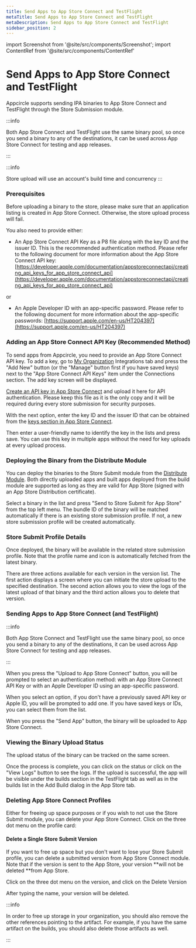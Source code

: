 ```yaml
---
title: Send Apps to App Store Connect and TestFlight
metaTitle: Send Apps to App Store Connect and TestFlight
metaDescription: Send Apps to App Store Connect and TestFlight
sidebar_position: 2
---
```


import Screenshot from '@site/src/components/Screenshot';
import ContentRef from '@site/src/components/ContentRef'

# Send Apps to App Store Connect and TestFlight

Appcircle supports sending IPA binaries to App Store Connect and TestFlight through the Store Submission module.

:::info

Both App Store Connect and TestFlight use the same binary pool, so once you send a binary to any of the destinations, it can be used across App Store Connect for testing and app releases.

:::

:::info

Store upload will use an account's build time and concurrency
:::


### Prerequisites

Before uploading a binary to the store, please make sure that an application listing is created in App Store Connect. Otherwise, the store upload process will fail.

You also need to provide either:

- An App Store Connect API Key as a P8 file along with the key ID and the issuer ID. This is the recommended authentication method. Please refer to the following document for more information about the App Store Connect API key:\
  [https://developer.apple.com/documentation/appstoreconnectapi/creating_api_keys_for_app_store_connect_api](https://developer.apple.com/documentation/appstoreconnectapi/creating_api_keys_for_app_store_connect_api)

or

- An Apple Developer ID with an app-specific password. Please refer to the following document for more information about the app-specific passwords: [https://support.apple.com/en-us/HT204397](https://support.apple.com/en-us/HT204397)

### Adding an App Store Connect API Key (Recommended Method)

To send apps from Appcircle, you need to provide an App Store Connect API key. To add a key, go to [My Organization](../account/my-organization.md) Integrations tab and press the "Add New" button (or the "Manage" button first if you have saved keys) next to the "App Store Connect API Keys" item under the Connections section. The add key screen will be displayed.

[Create an API key in App Store Connect](https://developer.apple.com/documentation/appstoreconnectapi/creating_api_keys_for_app_store_connect_api) and upload it here for API authentication. Please keep this file as it is the only copy and it will be required during every store submission for security purposes.

With the next option, enter the key ID and the issuer ID that can be obtained from the [keys section in App Store Connect](https://appstoreconnect.apple.com/access/api).

Then enter a user-friendly name to identify the key in the lists and press save. You can use this key in multiple apps without the need for key uploads at every upload process.

<Screenshot url='https://cdn.appcircle.io/docs/assets/image (93).png' />

### Deploying the Binary from the Distribute Module

You can deploy the binaries to the Store Submit module from the [Distribute Module](../distribute/create-or-select-a-distribution-profile.md). Both directly uploaded apps and built apps deployed from the build module are supported as long as they are valid for App Store (signed with an App Store Distribution certificate).

Select a binary in the list and press "Send to Store Submit for App Store" from the top left menu. The bundle ID of the binary will be matched automatically if there is an existing store submission profile. If not, a new store submission profile will be created automatically.

<Screenshot url='https://cdn.appcircle.io/docs/assets/image (84).png' />

### Store Submit Profile Details

Once deployed, the binary will be available in the related store submission profile. Note that the profile name and icon is automatically fetched from the latest binary.

There are three actions available for each version in the version list. The first action displays a screen where you can initiate the store upload to the specified destination. The second action allows you to view the logs of the latest upload of that binary and the third action allows you to delete that version.

<Screenshot url='https://cdn.appcircle.io/docs/assets/image (95).png' />

###

### Sending Apps to App Store Connect (and TestFlight)

:::info

Both App Store Connect and TestFlight use the same binary pool, so once you send a binary to any of the destinations, it can be used across App Store Connect for testing and app releases.

:::

When you press the "Upload to App Store Connect" button, you will be prompted to select an authentication method: with an App Store Connect API Key or with an Apple Developer ID using an app-specific password.

When you select an option, if you don't have a previously saved API key or Apple ID, you will be prompted to add one. If you have saved keys or IDs, you can select them from the list.

When you press the "Send App" button, the binary will be uploaded to App Store Connect.

<Screenshot url='https://cdn.appcircle.io/docs/assets/image (96).png' />

### Viewing the Binary Upload Status

The upload status of the binary can be tracked on the same screen.

Once the process is complete, you can click on the status or click on the "View Logs" button to see the logs. If the upload is successful, the app will be visible under the builds section in the TestFlight tab as well as in the builds list in the Add Build dialog in the App Store tab.

<Screenshot url='https://cdn.appcircle.io/docs/assets/image (88).png' />

### Deleting App Store Connect Profiles

Either for freeing up space purposes or if you wish to not use the Store Submit module, you can delete your App Store Connect. Click on the three dot menu on the profile card:

<Screenshot url='https://cdn.appcircle.io/docs/assets/image (208).png' />

#### Delete a Single Store Submit Version

If you want to free up space but you don't want to lose your Store Submit profile, you can delete a submitted version from App Store Connect module. Note that if the version is sent to the App Store, your version **will not be deleted **from App Store.

Click on the three dot menu on the version, and click on the Delete Version

<Screenshot url='https://cdn.appcircle.io/docs/assets/image (209).png' />

After typing the name, your version will be deleted.

:::info

In order to free up storage in your organization, you should also remove the other references pointing to the artifact. For example, if you have the same artifact on the builds, you should also delete those artifacts as well.

:::

